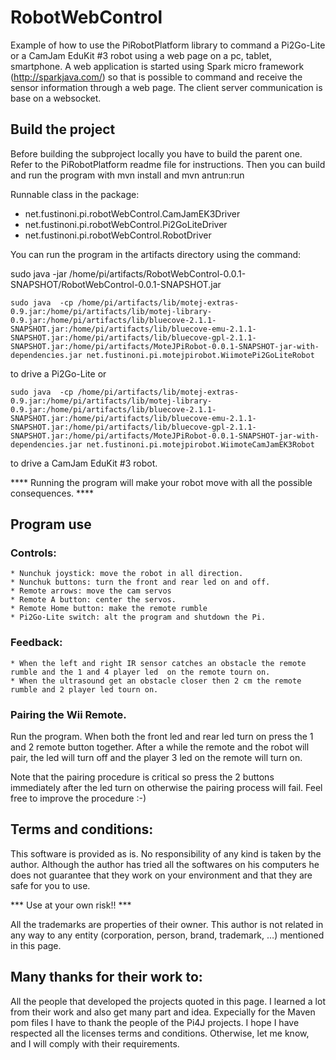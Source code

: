 # RobotWebControl

Example of how to use the PiRobotPlatform library to command a Pi2Go-Lite or a CamJam EduKit #3 robot using a web page on a pc, tablet, smartphone.
A web application is started using Spark micro framework (http://sparkjava.com/) so that is possible to command and receive the sensor information through a web page.
The client server communication is base on a websocket.

## Build the project
Before building the subproject locally you have to build the parent one. Refer to the PiRobotPlatform readme file for instructions.
Then you can build and run the program with mvn install and mvn antrun:run

Runnable class in the package:
* net.fustinoni.pi.robotWebControl.CamJamEK3Driver
* net.fustinoni.pi.robotWebControl.Pi2GoLiteDriver
* net.fustinoni.pi.robotWebControl.RobotDriver

You can run the program in the artifacts directory using the command:

sudo java  -jar /home/pi/artifacts/RobotWebControl-0.0.1-SNAPSHOT/RobotWebControl-0.0.1-SNAPSHOT.jar


`sudo java  -cp /home/pi/artifacts/lib/motej-extras-0.9.jar:/home/pi/artifacts/lib/motej-library-0.9.jar:/home/pi/artifacts/lib/bluecove-2.1.1-SNAPSHOT.jar:/home/pi/artifacts/lib/bluecove-emu-2.1.1-SNAPSHOT.jar:/home/pi/artifacts/lib/bluecove-gpl-2.1.1-SNAPSHOT.jar:/home/pi/artifacts/MoteJPiRobot-0.0.1-SNAPSHOT-jar-with-dependencies.jar net.fustinoni.pi.motejpirobot.WiimotePi2GoLiteRobot`

to drive a Pi2Go-Lite or

`sudo java  -cp /home/pi/artifacts/lib/motej-extras-0.9.jar:/home/pi/artifacts/lib/motej-library-0.9.jar:/home/pi/artifacts/lib/bluecove-2.1.1-SNAPSHOT.jar:/home/pi/artifacts/lib/bluecove-emu-2.1.1-SNAPSHOT.jar:/home/pi/artifacts/lib/bluecove-gpl-2.1.1-SNAPSHOT.jar:/home/pi/artifacts/MoteJPiRobot-0.0.1-SNAPSHOT-jar-with-dependencies.jar net.fustinoni.pi.motejpirobot.WiimoteCamJamEK3Robot`


to drive a CamJam EduKit #3 robot.


**** Running the program will make your robot move with all the possible consequences. ****

## Program use

### Controls:
    * Nunchuk joystick: move the robot in all direction.
    * Nunchuk buttons: turn the front and rear led on and off.
    * Remote arrows: move the cam servos
    * Remote A button: center the servos.
    * Remote Home button: make the remote rumble
    * Pi2Go-Lite switch: alt the program and shutdown the Pi.

### Feedback:
    * When the left and right IR sensor catches an obstacle the remote rumble and the 1 and 4 player led  on the remote tourn on.
    * When the ultrasound get an obstacle closer then 2 cm the remote rumble and 2 player led tourn on.

### Pairing the Wii Remote.
Run the program. When both the front led and rear led turn on press the 1 and 2 remote button together.
After a while the remote and the robot will pair, the led will turn off and the player 3 led on the remote will turn on.

Note that the pairing procedure is critical so press the 2 buttons immediately after the led turn on otherwise the pairing process will fail.
Feel free to improve the procedure :-)



## Terms and conditions:

This software is provided as is. No responsibility of any kind is taken by the author.
Although the author has tried all the softwares on his computers he does not guarantee that they work on your environment and that they are safe for you to use.

*** Use at your own risk!! ***

All the trademarks are properties of their owner.
This author is not related in any way to any entity (corporation, person, brand, trademark, …) mentioned in this page.

## Many thanks for their work to:
All the people that developed the projects quoted in this page. I learned a lot from their work and also get many part and idea.
Expecially for the Maven pom files I have to thank the people of the Pi4J projects.
I hope I have respected all the licenses terms and conditions. Otherwise, let me know, and I will comply with their requirements.

